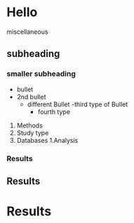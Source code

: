 # Hello
miscellaneous 
## subheading
### smaller subheading
- bullet
- 2nd bullet
  - different Bullet
    -third type of Bullet
      - fourth type
1. Methods
  1. Study type
  1. Databases
  1.Analysis
  
### Results
## Results
# Results
